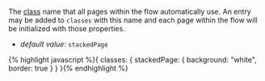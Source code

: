 The [class](/properties/#class) name that all pages within the flow automatically use. An entry may be added to <code>classes</code> with this name and each page within the flow will be initialized with those properties.

* _default value:_ <code>stackedPage</code>

{% highlight javascript %}{
  classes: {
    stackedPage: {
      background: "white",
      border: true
    }
  }
}{% endhighlight %}